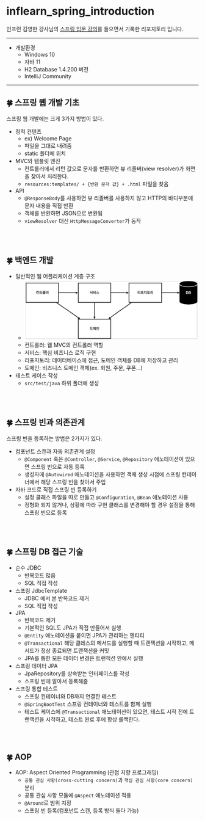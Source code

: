 # inflearn_spring_introduction
인프런 김영한 강사님의 [스프링 입문 강의](https://www.inflearn.com/course/%EC%8A%A4%ED%94%84%EB%A7%81-%EC%9E%85%EB%AC%B8-%EC%8A%A4%ED%94%84%EB%A7%81%EB%B6%80%ED%8A%B8)를 들으면서 기록한 리포지토리 입니다.
***
+ 개발환경
    - Windows 10
    - 자바 11
    - H2 Database 1.4.200 버전
    - IntelliJ Community
***
## 🍀 스프링 웹 개발 기초
스프링 웹 개발에는 크게 3가지 방법이 있다.
+ 정적 컨텐츠
    - ex) Welcome Page
    - 파일을 그대로 내려줌
    - static 폴더에 위치
+ MVC와 템플릿 엔진
    - 컨트롤러에서 리턴 값으로 문자를 반환하면 뷰 리졸버(view resolver)가 화면을 찾아서 처리한다.
    - `resources:templates/ + {반환 문자 값} + .html` 파일을 찾음
+ API
    - `@ResponseBody`를 사용하면 뷰 리졸버를 사용하지 않고 HTTP의 바디부분에 문자 내용을 직접 반환
    - 객체를 반환하면 JSON으로 변환됨
    - `viewResolver` 대신 `HttpMessageConverter`가 동작
<br/>
<br/>

## 🍀 백엔드 개발
+ 일반적인 웹 어플리케이션 계층 구조
    - ![웹 어플리케이션 구조](https://github.com/Hobak-Gogumi/inflearn_spring_introduction/blob/main/img/structure.PNG)
    - 컨트롤러: 웹 MVC의 컨트롤러 역할
    - 서비스: 핵심 비즈니스 로직 구현
    - 리포지토리: 데이터베이스에 접근, 도메인 객체를 DB에 저장하고 관리
    - 도메인: 비즈니스 도메인 객체(ex. 회원, 주문, 쿠폰...)
+ 테스트 케이스 작성
    - `src/test/java` 하위 폴더에 생성
<br/>
<br/>

## 🍀 스프링 빈과 의존관계
스프링 빈을 등록하는 방법은 2가지가 있다.
+ 컴포넌트 스캔과 자동 의존관계 설정
    - `@Component` 혹은 `@Controller`, `@Service`, `@Repository` 애노테이션이 있으면 스프링 빈으로 자동 등록
    - 생성자에 `@Autowired` 애노테이션을 사용하면 객체 생성 시점에 스프링 컨테이너에서 해당 스프링 빈을 찾아서 주입
+ 자바 코드로 직접 스프링 빈 등록하기
    - 설정 클래스 파일을 따로 만들고 `@Configuration`, `@Bean` 애노테이션 사용
    - 정형화 되지 않거나, 상황에 따라 구현 클래스를 변경해야 할 경우 설정을 통해 스프링 빈으로 등록
<br/>
<br/>

## 🍀 스프링 DB 접근 기술
+ 순수 JDBC
    - 반복코드 많음
    - SQL 직접 작성
+ 스프링 JdbcTemplate
    - JDBC 에서 본 반복코드 제거
    - SQL 직접 작성
+ JPA
    - 반복코드 제거
    - 기본적인 SQL도 JPA가 직접 만들어서 실행
    - `@Entity` 애노테이션을 붙이면 JPA가 관리하는 엔티티
    - `@Transactional` 해당 클레스의 메서드를 실행할 때 트랜잭션을 시작하고, 메서드가 정상 종료되면 트랜잭션을 커밋
    - JPA를 통한 모든 데이터 변경은 트랜잭션 안에서 실행
+ 스프링 데이터 JPA
    - JpaRepository를 상속받는 인터페이스를 작성
    - 스프링 빈에 알아서 등록해줌
+ 스프링 통합 테스트
    - 스프링 컨테이너와 DB까지 연결한 테스트
    - `@SpringBootTest` 스프링 컨테이너와 테스트를 함께 실행
    - 테스트 케이스에 `@Transactional` 애노테이션이 있으면, 테스트 시작 전에 트랜잭션을 시작하고, 테스트 완료 후에 항상 롤백한다. 
<br/>
<br/>

## 🍀 AOP
+ AOP: Aspect Oriented Programming (관점 지향 프로그래밍)
    - `공통 관심 사항(cross-cutting concern)`과 `핵심 관심 사항(core concern)` 분리
    - 공통 관심 사항 모듈에 `@Aspect` 애노테이션 적용
    - `@Around`로 범위 지정
    - 스프링 빈 등록(컴포넌트 스캔, 등록 방식 둘다 가능)
